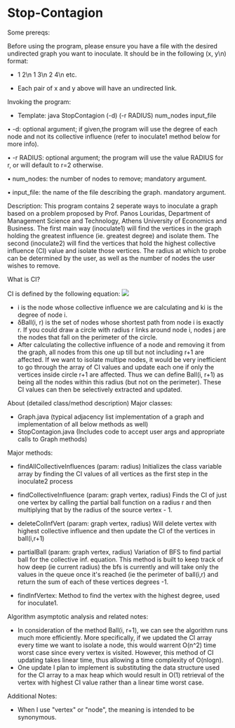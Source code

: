 # Stop-Contagion

Some prereqs:

Before using the program, please ensure you have a file with the desired undirected graph you want to inoculate. It should be in the following (x, y\n) format:

- 1 2\n 1 3\n 2 4\n etc.

- Each pair of x and y above will have an undirected link.

Invoking the program:

- Template: java StopContagion (-d) (-r RADIUS) num_nodes input_file

•	-d: optional argument; if given,the program will use the degree of each node and not its collective influence (refer to inoculate1 method below for more info).

•	-r RADIUS: optional argument; the program will use the value RADIUS for r, or will default to r=2 otherwise.

•	num_nodes: the number of nodes to remove; mandatory argument.

•	input_file: the name of the file describing the graph. mandatory argument.


Description: This program contains 2 seperate ways to inoculate a graph based on a problem proposed by Prof. Panos Louridas, Department of Management Science and Technology, Athens University of Economics and Business. The first main way (inoculate1) will find the vertices in the graph holding the greatest influence (ie. greatest degree) and isolate them. The second (inoculate2) will find the vertices that hold the highest collective influence (CI) value and isolate those vertices. The radius at which to probe can be determined by the user, as well as the number of nodes the user wishes to remove. 

What is CI?

CI is defined by the following equation: <img src="https://render.githubusercontent.com/render/math?math=\color{white}\CI(i,r)=(k_i-1)\sum_{j\in\partial Ball(i,r) }^{}(k_j-1)">



- i is the node whose collective influence we are calculating and ki is the degree of node i.
- δBall(i, r) is the set of nodes whose shortest path from node i is exactly r. If you could draw a circle with radius r links around node i, nodes j are the nodes that fall on the perimeter of the circle.
- After calculating the collective influence of a node and removing it from the graph, all nodes from this one up till but not including r+1 are affected. If we want to isolate multipe nodes, it would be very inefficient to go through the array of CI values and update each one if only the vertices inside circle r+1 are affected. Thus we can define Ball(i, r+1) as being all the nodes within this radius (but not on the perimeter). These CI values can then be selectively extracted and updated.


About (detailed class/method description)
Major classes:

- Graph.java (typical adjacency list implementation of a graph and implementation of all below methods as well)
- StopContagion.java (Includes code to accept user args and appropriate calls to Graph methods)

Major methods:

- findAllCollectiveInfluences (param: radius)
Initializes the class variable array by finding the CI values of all vertices as the first step in the inoculate2 process

- findCollectiveInfluence (param: graph vertex, radius)
Finds the CI of just one vertex by calling the partial ball function on a radius r and then multiplying that by the radius of the source vertex - 1.

- deleteColInfVert (param: graph vertex, radius)
Will delete vertex with highest collective influence and then update the CI of the vertices in ball(i,r+1)

- partialBall (param: graph vertex, radius)
Variation of BFS to find partial ball for the collective inf. equation. This method is built to keep track of how deep (ie current radius) the bfs is currently and will take only the values in the queue once it's reached (ie the perimeter of ball(i,r) and return the sum of each of these vertices degrees -1. 

- findInfVertex:
Method to find the vertex with the highest degree, used for inoculate1.

Algorithm asymptotic analysis and related notes:

- In consideration of the method Ball(i, r+1), we can see the algorithm runs much more efficiently. More specifically, if we updated the CI array every time we want to isolate a node, this would warrent O(n^2) time worst case since every vertex is visited. However, this method of CI updating takes linear time, thus allowing a time complexity of O(nlogn). 
- One update I plan to implement is substituting the data structure used for the CI array to a max heap which would result in O(1) retrieval of the vertex with highest CI value rather than a linear time worst case.

Additional Notes:
- When I use "vertex" or "node", the meaning is intended to be synonymous. 














